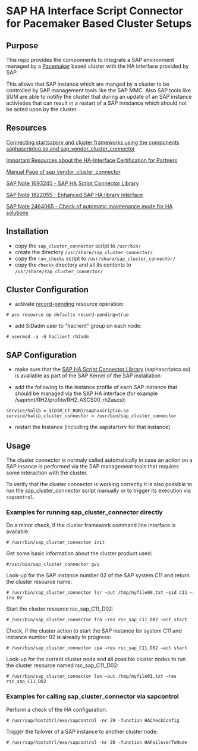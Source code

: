 # SAP HA Interface Script Connector for Pacemaker Based Cluster Setups
## Purpose
This repo provides the componnents to integrate a SAP environment managed by a [Pacemaker](https://wiki.clusterlabs.org/wiki/Pacemaker) based cluster with the HA Interface provided by SAP.

This allows that SAP instance which are manged by a cluster to be controlled by SAP management tools like the SAP MMC. Also SAP tools like SUM are able to notifiy the cluster that  during an update of an SAP instance activieties that can result in a restart of a SAP innstance which should not be acted upon by the cluster.

## Resources

[Connecting startsapsrv and cluster frameworks using the components saphascriptco.so and sap_vendor_cluster_connector](https://blogs.sap.com/2016/01/18/connecting-startsapsrv-and-cluster-frameworks-using-the-components-saphascriptcoso-and-sapvendorclusterconnector/)

[Important Resources about the HA-Interface Certification for Partners](https://wiki.scn.sap.com/wiki/display/SI/Important+Resources+about+the+HA-Interface+Certification+for+Partners)

[Manual Page of sap_vendor_cluster_connector](https://wiki.scn.sap.com/wiki/display/ATopics/Manual+Page+of+sap_vendor_cluster_connector)

[SAP Note 1693245 - SAP HA Script Connector Library](https://launchpad.support.sap.com/#/notes/1693245)

[SAP Note 1822055 - Enhanced SAP HA library interface](https://launchpad.support.sap.com/#/notes/1822055)

[SAP Note 2464065 - Check of automatic maintenance mode for HA solutions](https://launchpad.support.sap.com/#/notes/2464065)

## Installation
  * copy the `sap_cluster_connector` script to `/usr/bin/`
  * create the directory `/usr/share/sap_cluster_connector/`
  * copy the `run_checks` script to `/usr/share/sap_cluster_connector/`
  * copy the `checks` directory and all its contents to `/usr/share/sap_cluster_connector/`
 
## Cluster Configuration
  * activate [record-pending](https://clusterlabs.org/pacemaker/doc/en-US/Pacemaker/1.1/html/Pacemaker_Explained/_resource_operations.html) resource operation:  
  ```
  # pcs resource op defaults record-pending=true
  ```

  * add SIDadm user to "haclient" group on each node:  
  ```
  # usermod -a -G haclient rh2adm
  ```

## SAP Configuration
  * make sure that the [SAP HA Script Connector Library](https://launchpad.support.sap.com/#/notes/1693245) (saphascriptco.so) is available as part of the SAP Kernel of the SAP installation

  * add the following to the instance profile of each SAP instance that should be managed via the SAP HA interface (for example /sapmnt/RH2/profile/RH2_ASCS00_rh2ascs):  
  ```
  service/halib = $(DIR_CT_RUN)/saphascriptco.so
  service/halib_cluster_connector = /usr/bin/sap_cluster_connector
  ```

  * restart the Instance (including the sapstartsrv for that instance)

## Usage
The cluster connector is normaly called automatically in case an action on a SAP insance is performed via the SAP management tools that requires some interaction with the cluster.

To verify that the cluster connector is working correctly it is also possible to run the sap_cluster_connector script manually or to trigger its execution via `sapcontrol`.

### Examples for running sap_cluster_connector directly
Do a minor check, if the cluster framework command line interface is available:
```
# /usr/bin/sap_cluster_connector init
```
Get some basic information about the cluster product used:
```
#/usr/bin/sap_cluster_connector gvi
```

Look-up for the SAP instance number 02 of the SAP system C11 and return the cluster resource name:
```
# /usr/bin/sap_cluster_connector lsr –out /tmp/myfile00.txt –sid C11 –ino 02
```
Start the cluster resource rsc_sap_C11_D02:
```
# /usr/bin/sap_cluster_connector fra –res rsc_sap_C11_D02 –act start
```
Check, if the cluster action to start the SAP instance for system C11 and instance number 02 is already in progress:
```
# /usr/bin/sap_cluster_connector cpa –res rsc_sap_C11_D02 –act start
```
Look-up for the current cluster node and all possible cluster nodes to run the cluster resource named rsc_sap_C11_D02:  
```
# /usr/bin/sap_cluster_connector lsn –out /tmp/myfile01.txt –res rsc_sap_C11_D02
```
### Examples for calling sap_cluster_connector via sapcontrol
Perform a check of the HA configuration:
```
# /usr/sap/hostctrl/exe/sapcontrol -nr 29 -function HACheckConfig
```
Trigger the failover of a SAP instance to another cluster node:
```
# /usr/sap/hostctrl/exe/sapcontrol -nr 20 -function HAFailoverToNode
```